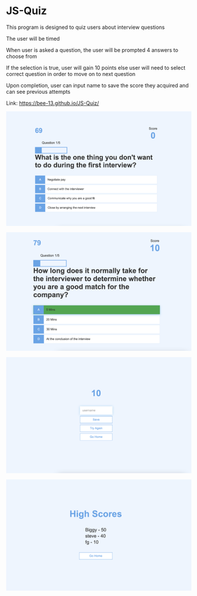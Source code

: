 # JS-Quiz
This program is designed to quiz users about interview questions

The user will be timed

When user is asked a question, the user will be prompted 4 answers to choose from

If the selection is true, user will gain 10 points else user will need to select correct question in order to move on to next question

Upon completion, user can input name to save the score they acquired and can see previous attempts

Link: https://bee-13.github.io/JS-Quiz/

![](images/quiz-4.png)

![](images/quiz-3.png)

![](images/quiz-1.png)

![](images/quiz-2.png)




